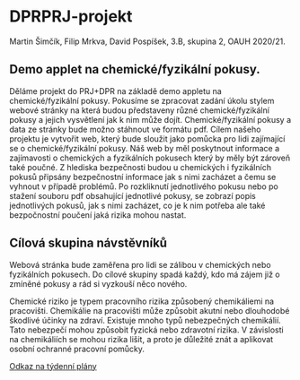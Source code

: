 # DPRPRJ-projekt
 Martin Šimčík, Filip Mrkva, David Pospíšek, 3.B, skupina 2, OAUH 2020/21.
## Demo applet na chemické/fyzikální pokusy.
 Děláme projekt do PRJ+DPR na základě demo appletu na chemické/fyzikální pokusy. Pokusíme se zpracovat zadání úkolu stylem webové stránky na která budou představeny různé chemické/fyzikální pokusy a jejich vysvětlení jak k nim může dojít. Chemické/fyzikální pokusy a data ze stránky bude možno stáhnout ve formátu pdf. Cílem našeho projektu je vytvořit web, který bude sloužit jako pomůcka pro lidi zajímající se o chemické/fyzikální pokusy. Náš web by měl poskytnout informace a zajímavosti o chemických a fyzikálních pokusech který by měly být zároveň také poučné. Z hlediska bezpečnosti budou u chemických i fyzikálních pokusů připsány bezpečnostní informace jak s nimi zacházet a čemu se vyhnout v případě problémů. Po rozkliknutí jednotlivého pokusu nebo po stažení souboru pdf obsahující jednotlivé pokusy, se zobrazí popis jednotlivých pokusů, jak s nimi zacházet, co je k nim potřeba ale také bezpočnostní poučení jaká rizika mohou nastat.
	
## Cílová skupina návstěvníků
 Webová stránka bude zaměřena pro lidi se zálibou v chemických nebo fyzikálních pokusech. Do cílové skupiny spadá každý, kdo má zájem již o zmíněné pokusy a rád si vyzkouší něco nového.
	
 
Chemické riziko je typem pracovního rizika způsobený chemikáliemi na pracovišti. Chemikálie na pracovišti může způsobit akutní nebo dlouhodobé škodlivé účinky na zdraví. Existuje mnoho typů nebezpečných chemikálií. Tato nebezpečí mohou způsobit fyzická nebo zdravotní rizika. V závislosti na chemikáliích se mohou rizika lišit, a proto je důležité znát a aplikovat osobní ochranné pracovní pomůcky.

[Odkaz na týdenní plány](https://github.com/martinsimcik/DPRPRJ-projekt/tree/main/plan)
